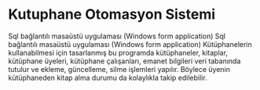 # Kutuphane Otomasyon Sistemi
 Sql bağlantılı masaüstü uygulaması (Windows form application)
Sql bağlantılı masaüstü uygulaması (Windows form application) Kütüphanelerin kullanabilmesi için tasarlanmış bu programda kütüphaneler, kitaplar, kütüphane üyeleri, kütüphane çalışanları, emanet bilgileri veri tabanında tutulur ve ekleme, güncelleme, silme işlemleri yapılır. Böylece üyenin kütüphaneden kitap alma durumu da kolaylıkla takip edilebilir.
